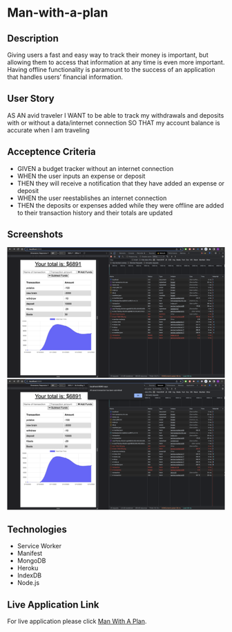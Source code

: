 # Man-with-a-plan

## Description

Giving users a fast and easy way to track their money is important, but allowing them to access that information at any time is even more important. Having offline functionality is paramount to the success of an application that handles users’ financial information.


## User Story
AS AN avid traveler
I WANT to be able to track my withdrawals and deposits with or without a data/internet connection
SO THAT my account balance is accurate when I am traveling 


## Acceptence Criteria

- GIVEN a budget tracker without an internet connection
- WHEN the user inputs an expense or deposit
- THEN they will receive a notification that they have added an expense or deposit
- WHEN the user reestablishes an internet connection
- THEN the deposits or expenses added while they were offline are added to their transaction history and their totals are updated

## Screenshots

![Offline](./images/Went-offline.png)
![Back-Online](./images/Back-online.png)



## Technologies

- Service Worker
- Manifest
- MongoDB
- Heroku
- IndexDB
- Node.js

## Live Application Link

For live application please click [Man With A Plan](https://man-with-a-plan.herokuapp.com/).
